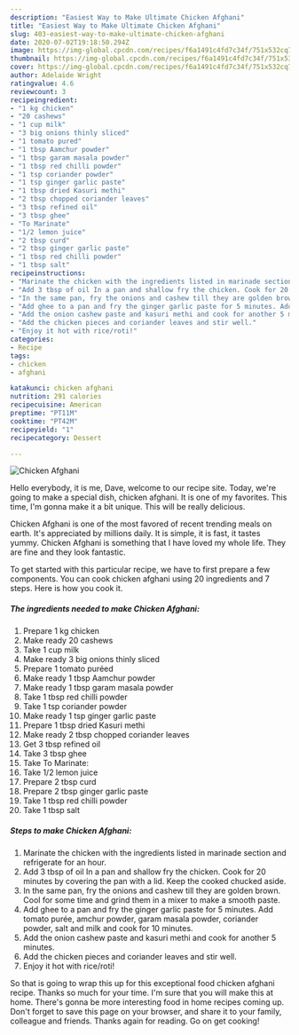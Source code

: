 ```yaml
---
description: "Easiest Way to Make Ultimate Chicken Afghani"
title: "Easiest Way to Make Ultimate Chicken Afghani"
slug: 403-easiest-way-to-make-ultimate-chicken-afghani
date: 2020-07-02T19:18:50.294Z
image: https://img-global.cpcdn.com/recipes/f6a1491c4fd7c34f/751x532cq70/chicken-afghani-recipe-main-photo.jpg
thumbnail: https://img-global.cpcdn.com/recipes/f6a1491c4fd7c34f/751x532cq70/chicken-afghani-recipe-main-photo.jpg
cover: https://img-global.cpcdn.com/recipes/f6a1491c4fd7c34f/751x532cq70/chicken-afghani-recipe-main-photo.jpg
author: Adelaide Wright
ratingvalue: 4.6
reviewcount: 3
recipeingredient:
- "1 kg chicken"
- "20 cashews"
- "1 cup milk"
- "3 big onions thinly sliced"
- "1 tomato pured"
- "1 tbsp Aamchur powder"
- "1 tbsp garam masala powder"
- "1 tbsp red chilli powder"
- "1 tsp coriander powder"
- "1 tsp ginger garlic paste"
- "1 tbsp dried Kasuri methi"
- "2 tbsp chopped coriander leaves"
- "3 tbsp refined oil"
- "3 tbsp ghee"
- "To Marinate"
- "1/2 lemon juice"
- "2 tbsp curd"
- "2 tbsp ginger garlic paste"
- "1 tbsp red chilli powder"
- "1 tbsp salt"
recipeinstructions:
- "Marinate the chicken with the ingredients listed in marinade section and refrigerate for an hour."
- "Add 3 tbsp of oil In a pan and shallow fry the chicken. Cook for 20 minutes by covering the pan with a lid. Keep the cooked chucked aside."
- "In the same pan, fry the onions and cashew till they are golden brown. Cool for some time and grind them in a mixer to make a smooth paste."
- "Add ghee to a pan and fry the ginger garlic paste for 5 minutes. Add tomato purée, amchur powder, garam masala powder, coriander powder, salt and milk and cook for 10 minutes."
- "Add the onion cashew paste and kasuri methi and cook for another 5 minutes."
- "Add the chicken pieces and coriander leaves and stir well."
- "Enjoy it hot with rice/roti!"
categories:
- Recipe
tags:
- chicken
- afghani

katakunci: chicken afghani 
nutrition: 291 calories
recipecuisine: American
preptime: "PT11M"
cooktime: "PT42M"
recipeyield: "1"
recipecategory: Dessert

---
```



![Chicken Afghani](https://img-global.cpcdn.com/recipes/f6a1491c4fd7c34f/751x532cq70/chicken-afghani-recipe-main-photo.jpg)

Hello everybody, it is me, Dave, welcome to our recipe site. Today, we're going to make a special dish, chicken afghani. It is one of my favorites. This time, I'm gonna make it a bit unique. This will be really delicious.

Chicken Afghani is one of the most favored of recent trending meals on earth. It's appreciated by millions daily. It is simple, it is fast, it tastes yummy. Chicken Afghani is something that I have loved my whole life. They are fine and they look fantastic.




To get started with this particular recipe, we have to first prepare a few components. You can cook chicken afghani using 20 ingredients and 7 steps. Here is how you cook it.

##### The ingredients needed to make Chicken Afghani:

1. Prepare 1 kg chicken
1. Make ready 20 cashews
1. Take 1 cup milk
1. Make ready 3 big onions thinly sliced
1. Prepare 1 tomato puréed
1. Make ready 1 tbsp Aamchur powder
1. Make ready 1 tbsp garam masala powder
1. Take 1 tbsp red chilli powder
1. Take 1 tsp coriander powder
1. Make ready 1 tsp ginger garlic paste
1. Prepare 1 tbsp dried Kasuri methi
1. Make ready 2 tbsp chopped coriander leaves
1. Get 3 tbsp refined oil
1. Take 3 tbsp ghee
1. Take To Marinate:
1. Take 1/2 lemon juice
1. Prepare 2 tbsp curd
1. Prepare 2 tbsp ginger garlic paste
1. Take 1 tbsp red chilli powder
1. Take 1 tbsp salt




##### Steps to make Chicken Afghani:

1. Marinate the chicken with the ingredients listed in marinade section and refrigerate for an hour.
1. Add 3 tbsp of oil In a pan and shallow fry the chicken. Cook for 20 minutes by covering the pan with a lid. Keep the cooked chucked aside.
1. In the same pan, fry the onions and cashew till they are golden brown. Cool for some time and grind them in a mixer to make a smooth paste.
1. Add ghee to a pan and fry the ginger garlic paste for 5 minutes. Add tomato purée, amchur powder, garam masala powder, coriander powder, salt and milk and cook for 10 minutes.
1. Add the onion cashew paste and kasuri methi and cook for another 5 minutes.
1. Add the chicken pieces and coriander leaves and stir well.
1. Enjoy it hot with rice/roti!




So that is going to wrap this up for this exceptional food chicken afghani recipe. Thanks so much for your time. I'm sure that you will make this at home. There's gonna be more interesting food in home recipes coming up. Don't forget to save this page on your browser, and share it to your family, colleague and friends. Thanks again for reading. Go on get cooking!
